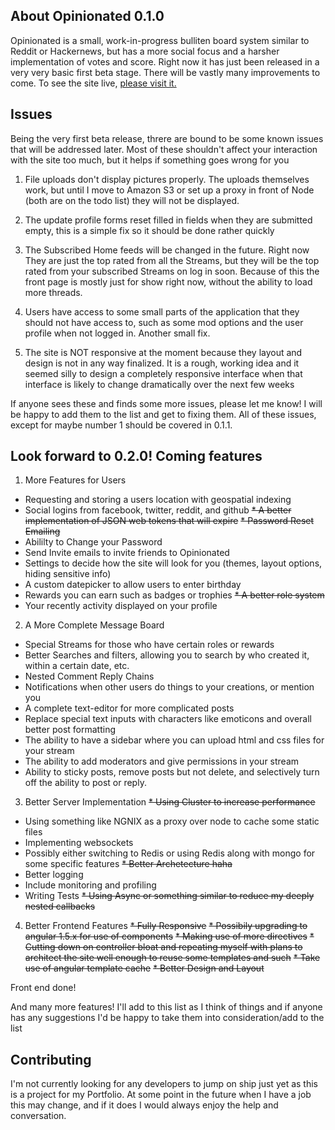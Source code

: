 ## About Opinionated 0.1.0

Opinionated is a small, work-in-progress bulliten board system similar to Reddit or Hackernews, but has a more social focus and a harsher implementation of votes and score. Right now it has just been released in a very very basic first beta stage. There will be vastly many improvements to come. To see the site live, [please visit it.](https://opinionate.herokuapp.com)

## Issues

Being the very first beta release, threre are bound to be some known issues that will be addressed later. Most of these shouldn't affect your interaction with the site too much, but it helps if something goes wrong for you

1. File uploads don't display pictures properly. The uploads themselves work, but until I move to Amazon S3 or set up a proxy in front of Node (both are on the todo list) they will not be displayed.

2. The update profile forms reset filled in fields when they are submitted empty, this is a simple fix so it should be done rather quickly

3. The Subscribed Home feeds will be changed in the future. Right now They are just the top rated from all the Streams, but they will be the top rated from your subscribed Streams on log in soon. Because of this the front page is mostly just for show right now, without the ability to load more threads.

4. Users have access to some small parts of the application that they should not have access to, such as some mod options and the user profile when not logged in. Another small fix.

5. The site is NOT responsive at the moment because they layout and design is not in any way finalized. It is a rough, working idea and it seemed silly to design a completely responsive interface when that interface is likely to change dramatically over the next few weeks

If anyone sees these and finds some more issues, please let me know! I will be happy to add them to the list and get to fixing them. All of these issues, except for maybe number 1 should be covered in 0.1.1.


## Look forward to 0.2.0! Coming features

1. More Features for Users
* Requesting and storing a users location with geospatial indexing
* Social logins from facebook, twitter, reddit, and github
~~* A better implementation of JSON web tokens that will expire~~
~~* Password Reset Emailing~~
* Abililty to Change your Password
* Send Invite emails to invite friends to Opinionated
* Settings to decide how the site will look for you (themes, layout options, hiding sensitive info)
* A custom datepicker to allow users to enter birthday
* Rewards you can earn such as badges or trophies
~~* A better role system~~
* Your recently activity displayed on your profile

2. A More Complete Message Board
* Special Streams for those who have certain roles or rewards
* Better Searches and filters, allowing you to search by who created it, within a certain date, etc.
* Nested Comment Reply Chains
* Notifications when other users do things to your creations, or mention you
* A complete text-editor for more complicated posts
* Replace special text inputs with characters like emoticons and overall better post formatting
* The ability to have a sidebar where you can upload html and css files for your stream
* The ability to add moderators and give permissions in your stream
* Ability to sticky posts, remove posts but not delete, and selectively turn off the ability to post or reply.

3. Better Server Implementation
~~* Using Cluster to increase performance~~
* Using something like NGNIX as a proxy over node to cache some static files
* Implementing websockets 
* Possibly either switching to Redis or using Redis along with mongo for some specific features
~~* Better Archetecture haha~~
* Better logging
* Include monitoring and profiling
* Writing Tests
~~* Using Async or something similar to reduce my deeply nested callbacks~~

4. Better Frontend Features
~~* Fully Responsive~~
~~* Possibily upgrading to angular 1.5.x for use of components~~
~~* Making use of more directives~~
~~* Cutting down on controller bloat and repeating myself with plans to architect the site well enough to reuse some templates and such~~
~~* Take use of angular template cache~~
~~* Better Design and Layout~~

Front end done!

And many more features! I'll add to this list as I think of things and if anyone has any suggestions I'd be happy to take them into consideration/add to the list

## Contributing

I'm not currently looking for any developers to jump on ship just yet as this is a project for my Portfolio. At some point in the future when I have a job this may change, and if it does I would always enjoy the help and conversation.


